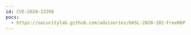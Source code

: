 ```yaml
---
id: CVE-2020-13398
pocs:
  - https://securitylab.github.com/advisories/GHSL-2020-102-FreeRDP
---
```

